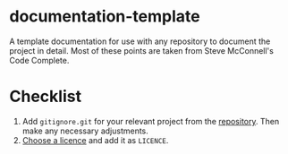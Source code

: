 # documentation-template
A template documentation for use with any repository to document the project in detail. Most of these points are taken from Steve McConnell's Code Complete.

# Checklist
1. Add `gitignore.git` for your relevant project from the [repository](https://github.com/github/gitignore). Then make any necessary adjustments.
2. [Choose a licence](http://choosealicense.com/) and add it as `LICENCE`.